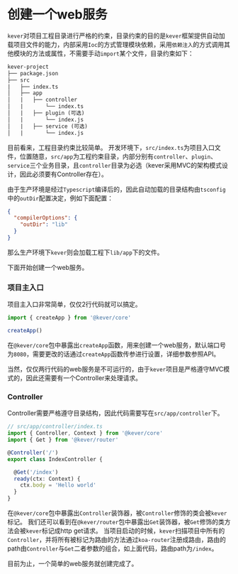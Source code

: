 # 创建一个web服务
`kever`对项目工程目录进行严格的约束，目录约束的目的是`kever`框架提供自动加载项目文件的能力，内部采用`Ioc`的方式管理模块依赖，采用`依赖注入`的方式调用其他模块的方法或属性，不需要手动`import`某个文件，目录约束如下：

```txt
kever-project
├── package.json
├── src
|   ├── index.ts
│   ├── app
│   |   ├── controller
│   |       └── index.ts
│   |   ├── plugin (可选)
│   |       └── index.js
│   |   ├── service (可选)
│   |       └── index.js
```
目前看来，工程目录约束比较简单。
开发环境下，`src/index.ts`为项目入口文件，位置随意，`src/app`为工程约束目录，内部分别有`controller`、`plugin`、`service`三个业务目录，且`controller`目录为必选（kever采用MVC的架构模式设计，因此必须要有Controller存在）。

由于生产环境是经过`Typescript`编译后的，因此自动加载的目录结构由`tsconfig`中的`outDir`配置决定，例如下面配置：
```json
{
  "compilerOptions": {
    "outDir": "lib"
  }
}
```
那么生产环境下`kever`则会加载工程下`lib/app`下的文件。

下面开始创建一个web服务。

### 项目主入口
项目主入口非常简单，仅仅2行代码就可以搞定。
```ts
import { createApp } from '@kever/core'

createApp()
```
在`@kever/core`包中暴露出`createApp`函数，用来创建一个web服务，默认端口号为`8080`，需要更改的话通过`createApp`函数传参进行设置，详细参数参照API。

当然，仅仅两行代码的web服务是不可运行的，由于`kever`项目是严格遵守MVC模式的，因此还需要有一个Controller来处理请求。

### Controller
Controller需要严格遵守目录结构，因此代码需要写在`src/app/controller`下。
```ts
// src/app/controller/index.ts
import { Controller, Context } from '@kever/core'
import { Get } from '@kever/router'

@Controller('/')
export class IndexController {

  @Get('/index')
  ready(ctx: Context) {
    ctx.body = 'Hello world'
  }
}
```
在`@kever/core`包中暴露出`Controller`装饰器，被`Controller`修饰的类会被`kever`标记。
我们还可以看到在`@kever/router`包中暴露出`Get`装饰器，被`Get`修饰的类方法会被`kever`标记成http get请求。
当项目启动的时候，`kever`扫描项目中所有的`Controller`，并将所有被标记为路由的方法通过`koa-router`注册成路由，路由的path由`Controller`与`Get`二者参数的组合，如上面代码，路由path为`/index`。

目前为止，一个简单的web服务就创建完成了。